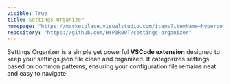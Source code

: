 ```yaml
---
visible: True
title: Settings Organizer
homepage: "https://marketplace.visualstudio.com/items?itemName=hyperoot.settings-organizer"
repository: "https://github.com/HYP3R00T/settings-organizer"
---
```


Settings Organizer is a simple yet powerful **VSCode extension** designed to keep your settings.json file clean and organized. It categorizes settings based on common patterns, ensuring your configuration file remains neat and easy to navigate.
